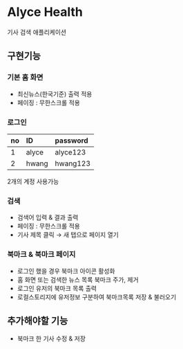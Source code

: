 # Alyce Health
기사 검색 애플리케이션

## 구현기능

### 기본 홈 화면 
- 최신뉴스(한국기준) 출력 적용
- 페이징 : 무한스크롤 적용

### 로그인
| no   |      ID      |  password |
|----------|:-------------|:------|
| 1 |  alyce | alyce123 |
| 2 |    hwang   |  hwang123 |

2개의 계정 사용가능

### 검색
- 검색어 입력 & 결과 출력
- 페이징 : 무한스크롤 적용
- 기사 제목 클릭 → 새 탭으로 페이지 열기

### 북마크 & 북마크 페이지
- 로그인 했을 경우 북마크 아이콘 활성화
- 홈 화면 또는 검색한 뉴스 목록 북마크 주가, 제거
- 로그인 유저의 북마크 목록 출력
- 로컬스토리지에 유저정보 구분하여 북마크목록 저장 & 불러오기


## 추가해야할 기능
- 북마크 한 기사 수정 & 저장




